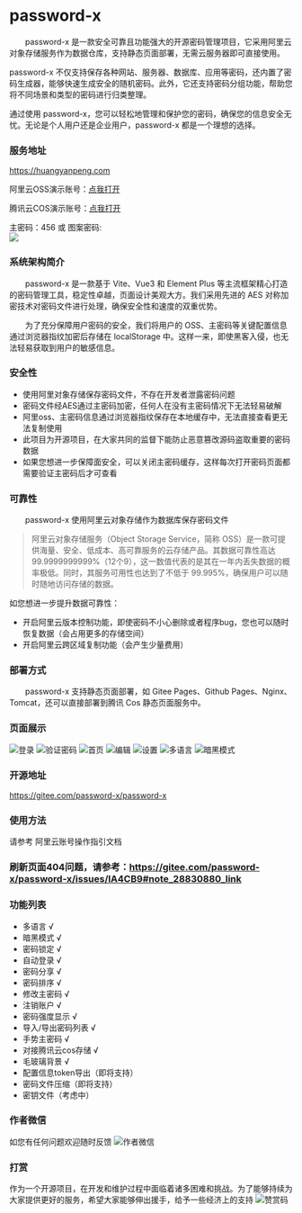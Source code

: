 # password-x

&emsp;&emsp;password-x 是一款安全可靠且功能强大的开源密码管理项目，它采用阿里云对象存储服务作为数据仓库，支持静态页面部署，无需云服务器即可直接使用。

password-x 不仅支持保存各种网站、服务器、数据库、应用等密码，还内置了密码生成器，能够快速生成安全的随机密码。此外，它还支持密码分组功能，帮助您将不同场景和类型的密码进行归类整理。

通过使用 password-x，您可以轻松地管理和保护您的密码，确保您的信息安全无忧。无论是个人用户还是企业用户，password-x 都是一个理想的选择。

### 服务地址
https://huangyanpeng.com

阿里云OSS演示账号：[点我打开](https://huangyanpeng.com/login?type=oss&region=oss-cn-beijing&keyId=LTAI5tRPBc5sY6KbZd1Vc1jU&keySecret=4OORS9GloeAn2Jd4Tvluw1Lt0YIj21&bucket=password-x-demo)

腾讯云COS演示账号：[点我打开](https://huangyanpeng.com/login?type=cos&region=ap-beijing&keyId=AKID8BJDUZR7bu2xgR1MED0hDVbXGm43qPmw&keySecret=2vdHH7lBORIvTqyvjNp6EGBvWu7B9994&bucket=password-x-demo-1259440743)

主密码：456 或 图案密码:  
![](https://foruda.gitee.com/images/1698466035681541011/230bc1c8_9560465.png)

### 系统架构简介
&emsp;&emsp;password-x 是一款基于 Vite、Vue3 和 Element Plus 等主流框架精心打造的密码管理工具，稳定性卓越，页面设计美观大方。我们采用先进的 AES 对称加密技术对密码文件进行处理，确保安全性和速度的双重优势。

&emsp;&emsp;为了充分保障用户密码的安全，我们将用户的 OSS、主密码等关键配置信息通过浏览器指纹加密后存储在 localStorage 中。这样一来，即使黑客入侵，也无法轻易获取到用户的敏感信息。

### 安全性
- 使用阿里对象存储保存密码文件，不存在开发者泄露密码问题
- 密码文件经AES通过主密码加密，任何人在没有主密码情况下无法轻易破解
- 阿里oss、主密码信息通过浏览器指纹保存在本地缓存中，无法直接查看更无法复制使用
- 此项目为开源项目，在大家共同的监督下能防止恶意篡改源码盗取重要的密码数据
- 如果您想进一步保障面安全，可以关闭主密码缓存，这样每次打开密码页面都需要验证主密码后才可查看

### 可靠性
&emsp;&emsp;password-x 使用阿里云对象存储作为数据库保存密码文件
> 阿里云对象存储服务（Object Storage Service，简称 OSS）是一款可提供海量、安全、低成本、高可靠服务的云存储产品。其数据可靠性高达 99.9999999999%（12个9），这一数值代表的是其在一年内丢失数据的概率极低。同时，其服务可用性也达到了不低于 99.995%，确保用户可以随时随地访问存储的数据。

如您想进一步提升数据可靠性：
- 开启阿里云版本控制功能，即使密码不小心删除或者程序bug，您也可以随时恢复数据（会占用更多的存储空间）
- 开启阿里云跨区域复制功能（会产生少量费用）

### 部署方式
&emsp;&emsp;password-x 支持静态页面部署，如 Gitee Pages、Github Pages、Nginx、Tomcat，还可以直接部署到腾讯 Cos 静态页面服务中。

### 页面展示
![登录](https://foruda.gitee.com/images/1698639884126266512/2aabf75e_9560465.png)
![验证密码](https://foruda.gitee.com/images/1698714086606322110/a4f448e5_9560465.png)
![首页](https://foruda.gitee.com/images/1698713936750032841/6e0d1a55_9560465.png)
![编辑](https://foruda.gitee.com/images/1698714136725781723/e5752fdd_9560465.png)
![设置](https://foruda.gitee.com/images/1698714175075207907/bb9fa1e8_9560465.png)
![多语言](https://foruda.gitee.com/images/1698713962830229668/1157ff87_9560465.png)
![暗黑模式](https://foruda.gitee.com/images/1698714002636191301/4b3092f5_9560465.png)

### 开源地址
https://gitee.com/password-x/password-x


### 使用方法
请参考 阿里云账号操作指引文档

### 刷新页面404问题，请参考：https://gitee.com/password-x/password-x/issues/IA4CB9#note_28830880_link

### 功能列表

- 多语言 √
- 暗黑模式 √
- 密码锁定 √
- 自动登录 √
- 密码分享 √
- 密码排序 √
- 修改主密码 √
- 注销账户 √
- 密码强度显示 √
- 导入/导出密码列表 √
- 手势主密码 √
- 对接腾讯云cos存储 √
- 毛玻璃背景 √
- 配置信息token导出（即将支持）
- 密码文件压缩（即将支持）
- 密钥文件（考虑中）


### 作者微信
如您有任何问题欢迎随时反馈
![作者微信](https://foruda.gitee.com/images/1697444535317416303/de05c1a5_9560465.png)

### 打赏
作为一个开源项目，在开发和维护过程中面临着诸多困难和挑战。为了能够持续为大家提供更好的服务，希望大家能够伸出援手，给予一些经济上的支持
![赞赏码](https://foruda.gitee.com/images/1697444547014836574/613e0117_9560465.png "屏幕截图")
